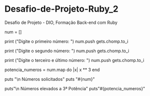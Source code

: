 # Desafio-de-Projeto-Ruby_2
Desafio de Projeto - DIO,  Formação Back-end com Ruby

num = []

print ("Digite o primeiro número: ")
num.push gets.chomp.to_i

print ("Digite o segundo número: ")
num.push gets.chomp.to_i

print ("Digite o terceiro e último número: ")
num.push gets.chomp.to_i

potencia_numeros = num.map do |x|
    x ** 3
end

puts "\n Números solicitados"
puts "#{num}"

puts"\n Números elevados a 3ª Potência"
puts"#{potencia_numeros}"
